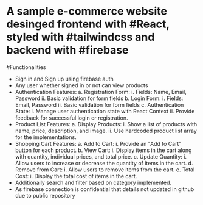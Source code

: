 # A sample e-commerce website desinged frontend with #React, styled with #tailwindcss and backend with #firebase

#Functionalities
- Sign in and Sign up using firebase auth
- Any user whether signed in or not can view products
- Authentication Features:
  a. Registration Form:
    i. Fields: Name, Email, Password
    ii. Basic validation for form fields
  b. Login Form:
    i. Fields: Email, Password
    ii. Basic validation for form fields
  c. Authentication State:
    i. Manage user authentication state with React Context 
    ii. Provide feedback for successful login or registration.
- Product List Features:
  a. Display Products:
    i. Show a list of products with name, price, description, and image.
    ii. Use hardcoded product list array for the implementations.
- Shopping Cart Features:
  a. Add to Cart:
    i. Provide an "Add to Cart" button for each product.
  b. View Cart:
    i. Display items in the cart along with quantity, individual prices, and 
    total price.
  c. Update Quantity:
    i. Allow users to increase or decrease the quantity of items in the cart.
  d. Remove from Cart:
    i. Allow users to remove items from the cart.
  e. Total Cost:
    i. Display the total cost of items in the cart.
- Additionally search and filter based on category implemented.
- As firebase connection is confidential that details not updated in github due to public repository
